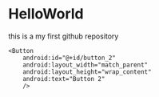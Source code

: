 # HelloWorld
this is a my first github repository
<?xml version="1.0" encoding="utf-8"?>
<LinearLayout xmlns:android="http://schemas.android.com/apk/res/android"
    android:orientation="vertical"
    android:layout_width="match_parent"
    android:layout_height="match_parent">

    <Button
        android:id="@+id/button_2"
        android:layout_width="match_parent"
        android:layout_height="wrap_content"
        android:text="Button 2"
        />

</LinearLayout>
